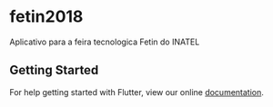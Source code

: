 # fetin2018

Aplicativo para a feira tecnologica Fetin do INATEL

## Getting Started

For help getting started with Flutter, view our online
[documentation](https://flutter.io/).
